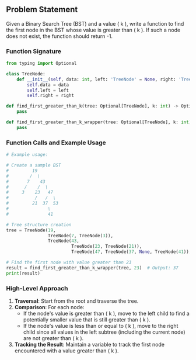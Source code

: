 ## Problem Statement

Given a Binary Search Tree (BST) and a value \( k \), write a function to find the first node in the BST whose value is greater than \( k \). If such a node does not exist, the function should return -1.

### Function Signature

```python
from typing import Optional

class TreeNode:
    def __init__(self, data: int, left: 'TreeNode' = None, right: 'TreeNode' = None):
        self.data = data
        self.left = left
        self.right = right

def find_first_greater_than_k(tree: Optional[TreeNode], k: int) -> Optional[TreeNode]:
    pass

def find_first_greater_than_k_wrapper(tree: Optional[TreeNode], k: int) -> int:
    pass
```

### Function Calls and Example Usage

```python
# Example usage:

# Create a sample BST
#         19
#        /  \
#       7    43
#      /    /  \
#     3    23   47
#          /   /  \
#         21  37  53
#               \
#               41

# Tree structure creation
tree = TreeNode(19, 
                TreeNode(7, TreeNode(3)),
                TreeNode(43, 
                         TreeNode(23, TreeNode(21)), 
                         TreeNode(47, TreeNode(37, None, TreeNode(41)), TreeNode(53))))

# Find the first node with value greater than 23
result = find_first_greater_than_k_wrapper(tree, 23)  # Output: 37
print(result)
```

### High-Level Approach

1. **Traversal**: Start from the root and traverse the tree.
2. **Comparison**: For each node:
   - If the node's value is greater than \( k \), move to the left child to find a potentially smaller value that is still greater than \( k \).
   - If the node's value is less than or equal to \( k \), move to the right child since all values in the left subtree (including the current node) are not greater than \( k \).
3. **Tracking the Result**: Maintain a variable to track the first node encountered with a value greater than \( k \).

